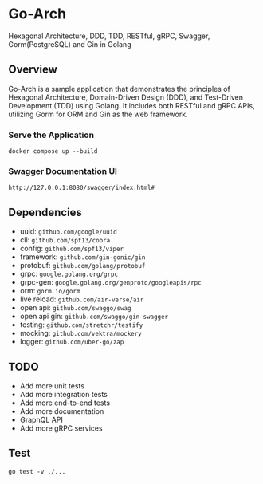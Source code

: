 # Go-Arch
Hexagonal Architecture, DDD, TDD, RESTful, gRPC, Swagger, Gorm(PostgreSQL) and Gin in Golang

## Overview
Go-Arch is a sample application that demonstrates the principles of Hexagonal Architecture, Domain-Driven Design (DDD), and Test-Driven Development (TDD) using Golang. It includes both RESTful and gRPC APIs, utilizing Gorm for ORM and Gin as the web framework.

### Serve the Application
`docker compose up --build`

### Swagger Documentation UI
`http://127.0.0.1:8080/swagger/index.html#`

## Dependencies
- uuid: `github.com/google/uuid`
- cli: `github.com/spf13/cobra`
- config: `github.com/spf13/viper`
- framework: `github.com/gin-gonic/gin`
- protobuf: `github.com/golang/protobuf`
- grpc: `google.golang.org/grpc`
- grpc-gen: `google.golang.org/genproto/googleapis/rpc`
- orm: `gorm.io/gorm`
- live reload: `github.com/air-verse/air`
- open api: `github.com/swaggo/swag`
- open api gin: `github.com/swaggo/gin-swagger`
- testing: `github.com/stretchr/testify`
- mocking: `github.com/vektra/mockery`
- logger: `github.com/uber-go/zap`


## TODO
- Add more unit tests
- Add more integration tests
- Add more end-to-end tests
- Add more documentation
- GraphQL API
- Add more gRPC services


## Test
`go test -v ./...`

